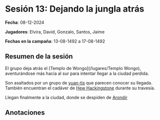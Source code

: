 # Sesión 13: Dejando la jungla atrás

**Fecha**: 08-12-2024

**Jugadores**: Elvira, David, Gonzalo, Santos, Jaime

**Fechas en la campaña**: 13-08-1492 a 17-08-1492

## Resumen de la sesión

El grupo deja atrás el [Templo de Wongo](/lugares/Templo Wongo), aventurándose 
más hacia al sur para intentar llegar a la ciudad perdida.

Son asaltados por un grupo de [yuan-tis](/monstruos/yuanti) que parecen conocer
su llegada. También encuentran el cadáver de [Hew Hackingstone](/npcs/Hew) durante
su travesía.

Llegan finalmente a la ciudad, donde se despiden de [Arondir](npcs/Arondir)

## Anotaciones
